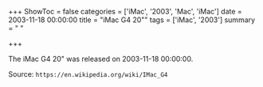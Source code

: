 +++
ShowToc = false
categories = ['iMac', '2003', 'Mac', 'iMac']
date = 2003-11-18 00:00:00
title = "iMac G4 20\""
tags = ['iMac', '2003']
summary = " "

+++

The iMac G4 20" was released on 2003-11-18 00:00:00.

Source: `https://en.wikipedia.org/wiki/IMac_G4`


